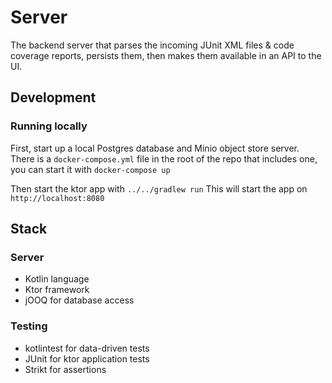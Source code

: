 # Server

The backend server that parses the incoming JUnit XML files & code coverage reports, persists them,
then makes them available in an API to the UI.

## Development

### Running locally

First, start up a local Postgres database and Minio object store server.
There is a `docker-compose.yml` file in the root of the repo
that includes one, you can start it with `docker-compose up`

Then start the ktor app with `../../gradlew run`
This will start the app on `http://localhost:8080`

## Stack

### Server

* Kotlin language
* Ktor framework
* jOOQ for database access

### Testing

* kotlintest for data-driven tests
* JUnit for ktor application tests
* Strikt for assertions
